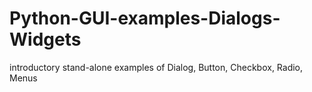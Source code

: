 # Python-GUI-examples-Dialogs-Widgets
introductory stand-alone examples of Dialog, Button, Checkbox, Radio, Menus
